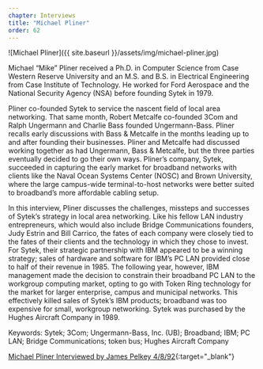 ```yaml
---
chapter: Interviews
title: "Michael Pliner"
order: 62
---
```


![Michael Pliner]({{ site.baseurl }}/assets/img/michael-pliner.jpg)

Michael “Mike” Pliner received a Ph.D. in Computer Science from Case Western Reserve University and an M.S. and B.S. in Electrical Engineering from Case Institute of Technology. He worked for Ford Aerospace and the National Security Agency (NSA) before founding Sytek in 1979.

Pliner co-founded Sytek to service the nascent field of local area networking. That same month, Robert Metcalfe co-founded 3Com and Ralph Ungermann and Charlie Bass founded Ungermann-Bass. Pliner recalls early discussions with Bass & Metcalfe in the months leading up to and after founding their businesses. Pliner and Metcalfe had discussed working together as had Ungermann, Bass & Metcalfe, but the three parties eventually decided to go their own ways. Pliner’s company, Sytek, succeeded in capturing the early market for broadband networks with clients like the Naval Ocean Systems Center (NOSC) and Brown University, where the large campus-wide terminal-to-host networks were better suited to broadband’s more affordable cabling setup.

In this interview, Pliner discusses the challenges, missteps and successes of Sytek’s strategy in local area networking. Like his fellow LAN industry entrepreneurs, which would also include Bridge Communications founders, Judy Estrin and Bill Carrico, the fates of each company were closely tied to the fates of their clients and the technology in which they chose to invest. For Sytek, their strategic partnership with IBM appeared to be a winning strategy; sales of hardware and software for IBM’s PC LAN provided close to half of their revenue in 1985. The following year, however, IBM management made the decision to constrain their broadband PC LAN to the workgroup computing market, opting to go with Token Ring technology for the market for larger enterprise, campus and municipal networks. This effectively killed sales of Sytek’s IBM products; broadband was too expensive for small, workgroup networking. Sytek was purchased by the Hughes Aircraft Company in 1989.

Keywords: Sytek; 3Com; Ungermann-Bass, Inc. (UB); Broadband; IBM; PC LAN; Bridge Communications; token bus; Hughes Aircraft Company

[Michael Pliner Interviewed by James Pelkey 4/8/92](https://archive.computerhistory.org/resources/access/text/2018/04/102740326-05-01-acc.pdf){:target="_blank"}
